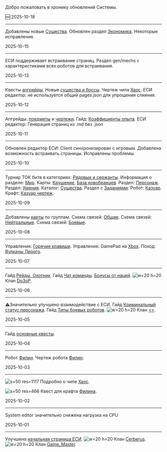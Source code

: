  
Добро пожаловать в хронику обновлений Системы.

🆕 2025-10-18
___
Добавлены новые [Существа](/sys/entity).
Обновлен раздел [Экономика](/sys/economy).
Некоторые исправления.

2025-10-15
___
ЕСИ поддерживает встраивание страниц.
Раздел gen/mechs с характеристиками всех роботов для встраивания.

2025-10-13
___
Квесты [апгрейды](/sys/tasks).
Новые [существа и боссы](/sys/entity).
Чертеж чипа [Хаос](/sys/economy/design/chips/chaos).
ЕСИ редактор: не используется общий pages.json для упрощения слияния.

2025-10-12  
___
Апгрейды: [предметы](/sys/economy/upgrades) и [чертежи](/sys/economy/design/upgrades).
Гайд: [Коэффициенты опыта](/sys/guide/exp).
ЕСИ редактор: Генерация страниц из .md без .json

2025-10-11  
___
Обновлен редактор ЕСИ:
Client синхронизирован с игровым.
Добавлена возможность встраивать страницы.
Исправлены проблемы.

2025-10-10
___
Турнир ТОК битв в категориях:
[Рядовые и сержанты](/sys/event/tok/middle).
Информация о разделе: [Мир](/sys/world).
Карты: [Крушение](/sys/world/map/common/16), [База новобранцев](/sys/world/map/pve/1).
Раздел: [Персонаж](/sys/character).
Раздел: [Умения](/sys/character/abilities).
Каталог: [Существа](/sys/entity).
Раздел с [Заданиями](/sys/tasks).
Робот: [Казуар](/sys/robots/warrior/cassowary).
Крафт: [Казуар чертеж](/sys/economy/design/robots/cassowary-plan).

2025-10-09
___
Добавлены [карты](/sys/world/map) по группам.
Схема связей: [Общие](/sys/world/map/common).
Схема связей: [Нейтральные](/sys/world/map/neutral).
Схема связей: [Боевые](/sys/world/map/fight).

2025-10-08
___
Управление: [Горячие клавиши](/sys/control/shortcut).
Управление: GamePad на [Xbox](/sys/control/xbox).
Поход: [Вулканы Лирого](/sys/event/campaign/liriy).

2025-10-07
___
Гайд [Рейды, Охотник](/sys/guide/raids-hunter).
Гайд [Чат команды](/sys/guide/chat-commands).
[Бонусы от наций](/sys/guide/nations).
![w=20 h=20](clan/15) Клан [Do3oP](/sys/clan/15).

2025-10-06
___
⚠️Значительно улучшено взаимодействие с ЕСИ.
Гайд [Криминальный статус персонажа](/sys/guide/status).
Гайд [Типы боевых роботов](/sys/guide/type-fighter).
![w=20 h=20](clan/10) Клан [<<STORM>>](/sys/clan/10).

2025-10-05
___
Гайд [основные квесты](/sys/guide/main-quest).

2025-10-04
___
Робот [Филин](/sys/robots/warrior/filin).
Чертеж робота [Филин](/sys/economy/design/robots/filin-plan).

2025-10-03
___
![s=50 res=1117]() Подробно о чипе [Хаос](/sys/items/chips/chaos).

![s=50 res=466]() Квест для крафта [Филина](/sys/tasks/filin).

2025-10-02
___
System editor значительно снижена нагрузка на CPU

2025-10-01
___
Улучшена [начальная страница ЕСИ](/sys).
![w=20 h=20](clan/13) Клан [Cerberus](/sys/clan/13).
![w=20 h=20](clan/25) Клан [Game_Master](/sys/clan/25).